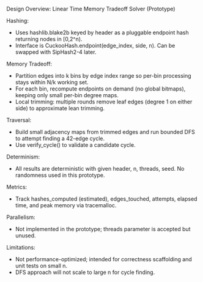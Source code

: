 Design Overview: Linear Time Memory Tradeoff Solver (Prototype)

Hashing:
- Uses hashlib.blake2b keyed by header as a pluggable endpoint hash returning nodes in [0,2^n).
- Interface is CuckooHash.endpoint(edge_index, side, n). Can be swapped with SipHash2-4 later.

Memory Tradeoff:
- Partition edges into k bins by edge index range so per-bin processing stays within N/k working set.
- For each bin, recompute endpoints on demand (no global bitmaps), keeping only small per-bin degree maps.
- Local trimming: multiple rounds remove leaf edges (degree 1 on either side) to approximate lean trimming.

Traversal:
- Build small adjacency maps from trimmed edges and run bounded DFS to attempt finding a 42-edge cycle.
- Use verify_cycle() to validate a candidate cycle.

Determinism:
- All results are deterministic with given header, n, threads, seed. No randomness used in this prototype.

Metrics:
- Track hashes_computed (estimated), edges_touched, attempts, elapsed time, and peak memory via tracemalloc.

Parallelism:
- Not implemented in the prototype; threads parameter is accepted but unused.

Limitations:
- Not performance-optimized; intended for correctness scaffolding and unit tests on small n.
- DFS approach will not scale to large n for cycle finding.
